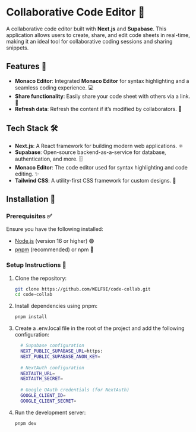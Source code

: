 # Collaborative Code Editor 📝

A collaborative code editor built with **Next.js** and **Supabase**. This application allows users to create, share, and edit code sheets in real-time, making it an ideal tool for collaborative coding sessions and sharing snippets. 

## Features 🌟

- **Monaco Editor**: Integrated **Monaco Editor** for syntax highlighting and a seamless coding experience. 💻
- **Share functionality**: Easily share your code sheet with others via a link. 🔗
- **Refresh data**: Refresh the content if it’s modified by collaborators. 🔄

## Tech Stack 🛠️

- **Next.js**: A React framework for building modern web applications. ⚛️
- **Supabase**: Open-source backend-as-a-service for database, authentication, and more. 🗄️
- **Monaco Editor**: The code editor used for syntax highlighting and code editing. ✨
- **Tailwind CSS**: A utility-first CSS framework for custom designs. 🎨

## Installation 🚀

### Prerequisites ✅

Ensure you have the following installed:

- [Node.js](https://nodejs.org/) (version 16 or higher) 🟢
- [pnpm](https://pnpm.io/) (recommended) or npm 🚀

### Setup Instructions 🔧

1. Clone the repository:

   ```bash
   git clone https://github.com/WELF9I/code-collab.git
   cd code-collab

2. Install dependencies using pnpm:
   ```bash
   pnpm install

3. Create a .env.local file in the root of the project and add the following configuration:
   ```bash
     # Supabase configuration
     NEXT_PUBLIC_SUPABASE_URL=https:
     NEXT_PUBLIC_SUPABASE_ANON_KEY=
     
     # NextAuth configuration
     NEXTAUTH_URL=
     NEXTAUTH_SECRET=
     
     # Google OAuth credentials (for NextAuth)
     GOOGLE_CLIENT_ID=
     GOOGLE_CLIENT_SECRET=


4. Run the development server:
   ```bash
   pnpm dev

